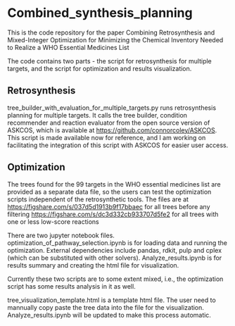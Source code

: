 # Combined_synthesis_planning

This is the code repository for the paper 
Combining Retrosynthesis and Mixed-Integer Optimization for Minimizing the Chemical Inventory Needed to Realize a WHO Essential Medicines List

The code contains two parts - the script for retrosynthesis for multiple targets, and the script for optimization and results visualization.

## Retrosynthesis
tree_builder_with_evaluation_for_multiple_targets.py runs retrosynthesis planning for multiple targets. It calls the tree builder, condition recommender and reaction evaluator from the open source version of ASKCOS, which is available at https://github.com/connorcoley/ASKCOS. This script is made available now for reference, and I am working on facilitating the integration of this script with ASKCOS for easier user access.

## Optimization
The trees found for the 99 targets in the WHO essential medicines list are provided as a separate data file, so the users can test the optimization scripts independent of the retrosynthetic tools. The files are at https://figshare.com/s/037d5d1913b9f17bbaec  for all trees before any filtering
https://figshare.com/s/dc3d332cb933707d5fe2  for all trees with one or less low-score reactions

There are two jupyter notebook files. optimization_of_pathway_selection.ipynb is for loading data and running the optimization. External dependencies include pandas, rdkit, pulp and cplex (which can be substituted with other solvers). 
Analyze_results.ipynb is for results summary and creating the html file for visualization. 

Currently these two scripts are to some extent mixed, i.e., the optimization script has some results analysis in it as well. 

tree_visualization_template.html is a template html file. The user need to mannually copy paste the tree data into the file for the visualization. Analyze_results.ipynb will be updated to make this process automatic.

